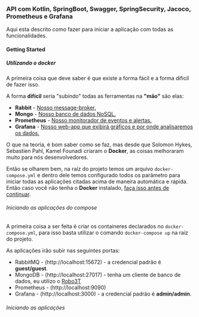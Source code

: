 ### API com Kotlin, SpringBoot, Swagger, SpringSecurity, Jacoco, Prometheus e Grafana

Aqui esta descrito como fazer para iniciar a aplicação com todas as funcionalidades.

#### Getting Started

##### Utilizando o docker
A primeira coisa que deve saber é que existe a forma fácil e a forma dificil de fazer isso.

A forma **difícil** seria "subindo" todas as ferramentas na **"mão"** são elas:
* **Rabbit** - [Nosso message-broker.](https://www.rabbitmq.com/)  
* **Mongo** - [Nosso banco de dados NoSQL.](https://www.mongodb.com/) 
* **Prometheus** - [Nosso monitorador de eventos e alertas.](https://prometheus.io/)
* **Grafana** - [Nosso web-app que exibirá gráficos e por onde analisaremos os dados.](https://grafana.com/)

O que na teoria, é bom saber como se faz, mas desde que Solomon Hykes, Sebastien Pahl, Kamel Founadi criaram o **Docker**, as coisas melhoraram muito para nós desenvolvedores.

Então se olharem bem, na raíz do projeto temos um arquivo ```docker-compose.yml``` e dentro dele temos configurado todos os parâmetro para iniciar todas as aplicações citadas acima de maneira automática e rápida. Então caso você não tenha o **Docker** instalado, [faça isso antes de continuar](https://docs.docker.com/get-docker/).

###### Iniciando as aplicações do compose

A primeira coisa a ser feita é criar os containeres declarados no ```docker-compose.yml```, para isso basta utilizar o comando ```docker-compose up``` na raíz do projeto.

As aplicações irão subir nas seguintes portas:
* RabbitMQ - (http://localhost:15672) - a credencial padrão é **guest/guest**.
* MongoDB - (http://localhost:27017) - tenha um cliente de banco de dados, eu utilizo o [Robo3T](https://robomongo.org/download)
* Prometheus - (http://localhost:9090)
* Grafana - (http://localhost:3000) - a credencial padrão é **admin/admin**.

###### Iniciando as aplicações

